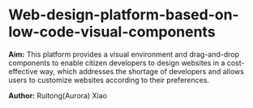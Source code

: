 # Web-design-platform-based-on-low-code-visual-components
**Aim:** This platform provides a visual environment and drag-and-drop components to enable citizen developers to design websites in a cost-effective way, which addresses the shortage of developers and allows users to customize websites according to their preferences.

**Author:** Ruitong(Aurora) Xiao
